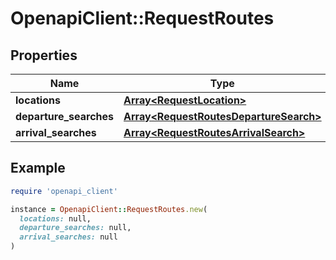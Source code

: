 # OpenapiClient::RequestRoutes

## Properties

| Name | Type | Description | Notes |
| ---- | ---- | ----------- | ----- |
| **locations** | [**Array&lt;RequestLocation&gt;**](RequestLocation.md) |  |  |
| **departure_searches** | [**Array&lt;RequestRoutesDepartureSearch&gt;**](RequestRoutesDepartureSearch.md) |  | [optional] |
| **arrival_searches** | [**Array&lt;RequestRoutesArrivalSearch&gt;**](RequestRoutesArrivalSearch.md) |  | [optional] |

## Example

```ruby
require 'openapi_client'

instance = OpenapiClient::RequestRoutes.new(
  locations: null,
  departure_searches: null,
  arrival_searches: null
)
```

